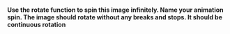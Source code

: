 #### Use the rotate function to spin this image infinitely. Name your animation spin. The image should rotate without any breaks and stops. It should be continuous rotation